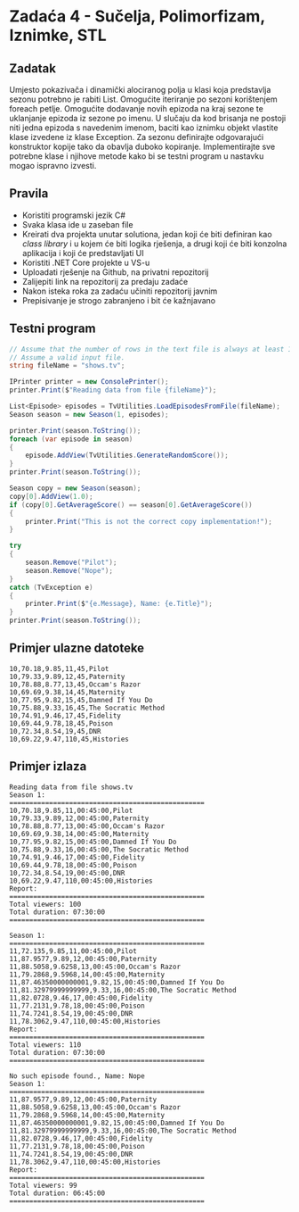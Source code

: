 # Zadaća 4 - Sučelja, Polimorfizam, Iznimke, STL

## Zadatak

Umjesto pokazivača i dinamički alociranog polja u klasi koja predstavlja sezonu potrebno je rabiti List<Episode>. Omogućite iteriranje po sezoni korištenjem foreach petlje. Omogućite dodavanje novih epizoda na kraj sezone te uklanjanje epizoda iz sezone po imenu. U slučaju da kod brisanja ne postoji niti jedna epizoda s navedenim imenom, baciti kao iznimku objekt vlastite klase izvedene iz klase Exception. Za sezonu definirajte odgovarajući konstruktor kopije tako da obavlja duboko kopiranje. Implementirajte sve potrebne klase i njihove metode kako bi se testni program u nastavku mogao ispravno izvesti.

## Pravila

* Koristiti programski jezik C#
* Svaka klasa ide u zaseban file
* Kreirati dva projekta unutar solutiona, jedan koji će biti definiran kao *class library* i u kojem će biti logika rješenja, a drugi koji će biti konzolna aplikacija i koji će predstavljati UI
* Koristiti .NET Core projekte u VS-u
* Uploadati rješenje na Github, na privatni repozitorij
* Zalijepiti link na repozitorij za predaju zadaće
* Nakon isteka roka za zadaću učiniti repozitorij javnim
* Prepisivanje je strogo zabranjeno i bit će kažnjavano

## Testni program

```c#
// Assume that the number of rows in the text file is always at least 10. 
// Assume a valid input file.
string fileName = "shows.tv";

IPrinter printer = new ConsolePrinter();
printer.Print($"Reading data from file {fileName}");

List<Episode> episodes = TvUtilities.LoadEpisodesFromFile(fileName);
Season season = new Season(1, episodes);

printer.Print(season.ToString());
foreach (var episode in season)
{
    episode.AddView(TvUtilities.GenerateRandomScore());
}
printer.Print(season.ToString());

Season copy = new Season(season);
copy[0].AddView(1.0);
if (copy[0].GetAverageScore() == season[0].GetAverageScore())
{
    printer.Print("This is not the correct copy implementation!");
}

try
{
    season.Remove("Pilot");
    season.Remove("Nope");
}
catch (TvException e)
{
    printer.Print($"{e.Message}, Name: {e.Title}");
}
printer.Print(season.ToString());
```

## Primjer ulazne datoteke

```
10,70.18,9.85,11,45,Pilot
10,79.33,9.89,12,45,Paternity
10,78.88,8.77,13,45,Occam's Razor
10,69.69,9.38,14,45,Maternity
10,77.95,9.82,15,45,Damned If You Do
10,75.88,9.33,16,45,The Socratic Method
10,74.91,9.46,17,45,Fidelity
10,69.44,9.78,18,45,Poison
10,72.34,8.54,19,45,DNR
10,69.22,9.47,110,45,Histories
```

## Primjer izlaza

```
Reading data from file shows.tv
Season 1:
=================================================
10,70.18,9.85,11,00:45:00,Pilot
10,79.33,9.89,12,00:45:00,Paternity
10,78.88,8.77,13,00:45:00,Occam's Razor
10,69.69,9.38,14,00:45:00,Maternity
10,77.95,9.82,15,00:45:00,Damned If You Do
10,75.88,9.33,16,00:45:00,The Socratic Method
10,74.91,9.46,17,00:45:00,Fidelity
10,69.44,9.78,18,00:45:00,Poison
10,72.34,8.54,19,00:45:00,DNR
10,69.22,9.47,110,00:45:00,Histories
Report:
=================================================
Total viewers: 100
Total duration: 07:30:00
=================================================

Season 1:
=================================================
11,72.135,9.85,11,00:45:00,Pilot
11,87.9577,9.89,12,00:45:00,Paternity
11,88.5058,9.6258,13,00:45:00,Occam's Razor
11,79.2868,9.5968,14,00:45:00,Maternity
11,87.46350000000001,9.82,15,00:45:00,Damned If You Do
11,81.32979999999999,9.33,16,00:45:00,The Socratic Method
11,82.0728,9.46,17,00:45:00,Fidelity
11,77.2131,9.78,18,00:45:00,Poison
11,74.7241,8.54,19,00:45:00,DNR
11,78.3062,9.47,110,00:45:00,Histories
Report:
=================================================
Total viewers: 110
Total duration: 07:30:00
=================================================

No such episode found., Name: Nope
Season 1:
=================================================
11,87.9577,9.89,12,00:45:00,Paternity
11,88.5058,9.6258,13,00:45:00,Occam's Razor
11,79.2868,9.5968,14,00:45:00,Maternity
11,87.46350000000001,9.82,15,00:45:00,Damned If You Do
11,81.32979999999999,9.33,16,00:45:00,The Socratic Method
11,82.0728,9.46,17,00:45:00,Fidelity
11,77.2131,9.78,18,00:45:00,Poison
11,74.7241,8.54,19,00:45:00,DNR
11,78.3062,9.47,110,00:45:00,Histories
Report:
=================================================
Total viewers: 99
Total duration: 06:45:00
=================================================
```